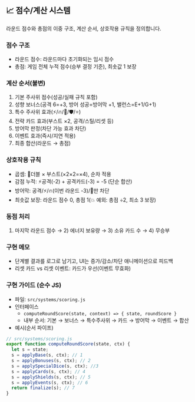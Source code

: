 ## 📈 점수/계산 시스템

라운드 점수와 총점의 이중 구조, 계산 순서, 상호작용 규칙을 정의합니다.

### 점수 구조

- 라운드 점수: 라운드마다 초기화되는 임시 점수
- 총점: 게임 전체 누적 점수(승부 결정 기준), 최솟값 1 보장

### 계산 순서(불변)

1. 기본 주사위 점수(성공/실패 규칙 포함)
2. 성향 보너스(공격 6=+3, 방어 성공=방어막 +1, 밸런스=E+1/G+1)
3. 특수 주사위 효과(⚡/🔥/🎯/🛡️/⭐)
4. 전략 카드 효과(부스트 ×2, 공격/스틸/리셋 등)
5. 방어막 판정(차단 가능 효과 차단)
6. 이벤트 효과(즉시/지연 적용)
7. 최종 합산(라운드 → 총점)

### 상호작용 규칙

- 곱셈: 🎯더블 × 부스트(×2×2=×4), 순차 적용
- 감점 누적: ⚡공격(-2) + 공격카드(-3) = -5 (단순 합산)
- 방어막: 공격/⚡/🔥(이번 라운드 -3)/🦹만 차단
- 최솟값 보장: 라운드 점수 0, 총점 1(💥 예외: 총점 ÷2, 최소 3 보장)

### 동점 처리

1. 마지막 라운드 점수 → 2) 에너지 보유량 → 3) 소유 카드 수 → 4) 무승부

### 구현 메모

- 단계별 결과를 로그로 남기고, UI는 증가/감소/차단 애니메이션으로 피드백
- 리셋 카드 vs 리셋 이벤트: 카드가 우선(이벤트 무효화)

### 구현 가이드 (순수 JS)

- 파일: `src/systems/scoring.js`
- 인터페이스
  - `computeRoundScore(state, context) => { state, roundScore }`
  - 내부 순서: 기본 → 보너스 → 특수주사위 → 카드 → 방어막 → 이벤트 → 합산
- 예시(순서 파이프)

```js
// src/systems/scoring.js
export function computeRoundScore(state, ctx) {
  let s = state;
  s = applyBase(s, ctx); // 1
  s = applyBonuses(s, ctx); // 2
  s = applySpecialDice(s, ctx); //3
  s = applyCards(s, ctx); // 4
  s = applyShields(s, ctx); // 5
  s = applyEvents(s, ctx); // 6
  return finalize(s); // 7
}
```
